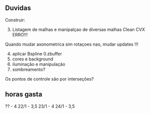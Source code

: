 ## Duvidas

Construir:

3. Listagem de malhas e manipalçao de diversas malhas
Clean CVX ERRO!!!

Quando mudar axonometrica sim rotaçoes nao, mudar updates !!!


4. aplicar Bspline
0.zbuffer
5. cores e background
6. iluminação e manipulação
9. sombreamento?


Os pontos de controle são por interseções?



## horas gasta
?? - 4
22/1 - 3,5
23/1 - 4
24/1 - 3,5